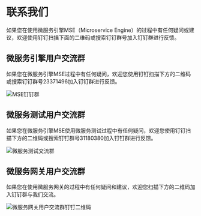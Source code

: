 # 联系我们

如果您在使用微服务引擎MSE（Microservice Engine）的过程中有任何疑问或建议，欢迎使用钉钉扫描下面的二维码或搜索钉钉群号加入钉钉群进行反馈。

## 微服务引擎用户交流群

如果您在微服务引擎MSE过程中有任何疑问，欢迎您使用钉钉扫描下方的二维码或搜索钉钉群号23371496加入钉钉群进行反馈。

![MSE钉钉群](https://static-aliyun-doc.oss-accelerate.aliyuncs.com/assets/img/zh-CN/6764753951/p129527.png)

## 微服务测试用户交流群

如果您在微服务引擎MSE使用微服务测试过程中有任何疑问，欢迎您使用钉钉扫描下方的二维码或搜索钉钉群号31180380加入钉钉群进行反馈。

![微服务测试交流群](https://static-aliyun-doc.oss-accelerate.aliyuncs.com/assets/img/zh-CN/4652805061/p181621.png)

## 微服务网关用户交流群

如果您在使用微服务网关的过程中有任何疑问和建议，欢迎您扫描下方的二维码加入钉钉群与我们交流。

![微服务网关用户交流群钉钉二维码](https://static-aliyun-doc.oss-accelerate.aliyuncs.com/assets/img/zh-CN/2563479061/p208725.png)

